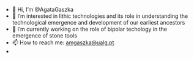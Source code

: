 - 👋 Hi, I’m @AgataGaszka
- 👀 I’m interested in lithic technologies and its role in understanding the technological emergence and development of our earliest ancestors
- 🌱 I’m currently working on the role of bipolar techology in the emergence of stone tools
- 📫 How to reach me: amgaszka@ualg.pt
- 
<!---
AgataGaszka/AgataGaszka is a ✨ special ✨ repository because its `README.md` (this file) appears on your GitHub profile.
You can click the Preview link to take a look at your changes.
--->
